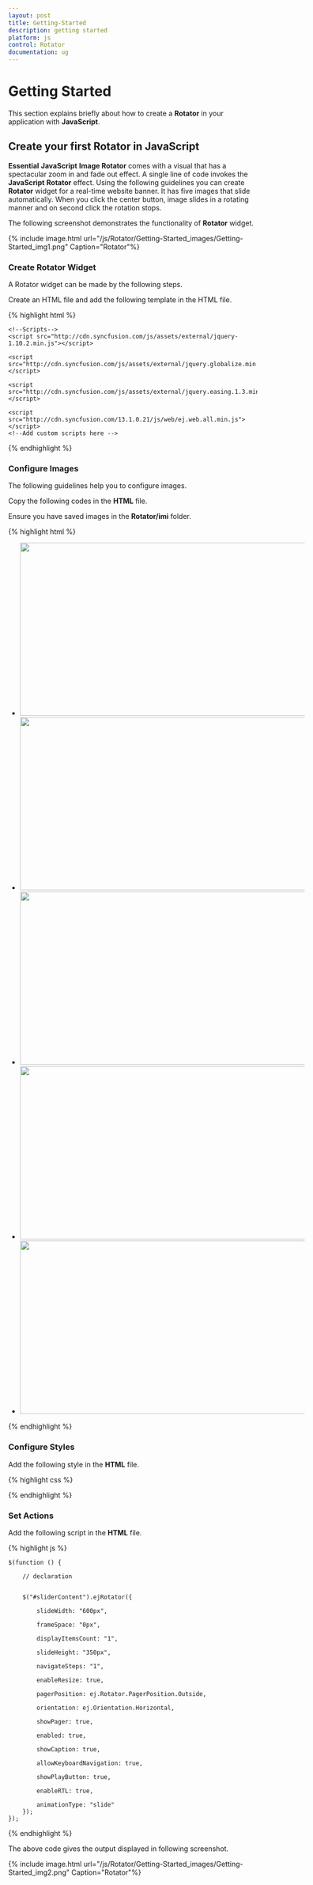 ```yaml
---
layout: post
title: Getting-Started
description: getting started
platform: js
control: Rotator
documentation: ug
---
```


# Getting Started

This section explains briefly about how to create a **Rotator** in your application with **JavaScript**.

## Create your first Rotator in JavaScript

**Essential** **JavaScript** **Image Rotator** comes with a visual that has a spectacular zoom in and fade out effect. A single line of code invokes the **JavaScript** **Rotator** effect. Using the following guidelines you can create **Rotator** widget for a real-time website banner. It has five images that slide automatically. When you click the center button, image slides in a rotating manner and on second click the rotation stops.

The following screenshot demonstrates the functionality of **Rotator** widget.

{% include image.html url="/js/Rotator/Getting-Started_images/Getting-Started_img1.png" Caption="Rotator"%}

### Create Rotator Widget

A Rotator widget can be made by the following steps.

 Create an HTML file and add the following template in the HTML file.

{% highlight html %}


<!doctype html>

<html>
<head>
    <title>Essential Studio for JavaScript : Rotator Default Functionalities</title>
    <meta name="viewport" content="width=device-width, initial-scale=1.0" charset="utf-8" />
          <!-- Style sheet for default theme (flat azure) -->
    <link href="http://cdn.syncfusion.com/13.1.0.21/js/web/flat-azure/ej.web.all.min.css" rel="stylesheet" />

    <!--Scripts-->
    <script src="http://cdn.syncfusion.com/js/assets/external/jquery-1.10.2.min.js"></script>

    <script src="http://cdn.syncfusion.com/js/assets/external/jquery.globalize.min.js"></script>

    <script src="http://cdn.syncfusion.com/js/assets/external/jquery.easing.1.3.min.js"></script>

    <script src="http://cdn.syncfusion.com/13.1.0.21/js/web/ej.web.all.min.js"></script>
    <!--Add custom scripts here -->
</head>
<body>
    <!-- Add Rotator element here. -->
</body>
</html>


{% endhighlight %}

### Configure Images

The following guidelines help you to configure images.

   Copy the following codes in the **HTML** file. 

   Ensure you have saved images in the **Rotator/imi** folder.



{% highlight html %}

<div class="content-container-fluid">
<div class="row">
<div class="cols-sample-area">
<div class="frame">
<ul id="sliderContent">
   <li><img class="image" src="../imi/Untitled.png"/></li>
   <li><img class="image" src="../imi/Untitled1.png"/></li>
   <li><img class="image" src="../imi/Untitled2.png"/></li>
   <li><img class="image" src="../imi/Untitled3.png"/></li>
   <li><img class="image" src="../imi/Untitled4.png"/></li>
</ul>
</div>
</div>
</div>
</div>



{% endhighlight %}

### Configure Styles

Add the following style in the **HTML** file.

{% highlight css %}

<style type="text/css" class="cssStyles">
  .frame 
    {
        width: 600px;
    }

    #sliderContent > li .image 
    {
        width: 600px;
        height: 350px;
    }
</style>


{% endhighlight %}

### Set Actions

Add the following script in the **HTML** file.

{% highlight js %}


    $(function () {

        // declaration


        $("#sliderContent").ejRotator({

            slideWidth: "600px",

            frameSpace: "0px",

            displayItemsCount: "1",

            slideHeight: "350px",

            navigateSteps: "1",

            enableResize: true,

            pagerPosition: ej.Rotator.PagerPosition.Outside,

            orientation: ej.Orientation.Horizontal,

            showPager: true,

            enabled: true,

            showCaption: true,

            allowKeyboardNavigation: true,

            showPlayButton: true,

            enableRTL: true,

            animationType: "slide"
        });
    });


{% endhighlight %}


The above code gives the output displayed in following screenshot.

{% include image.html url="/js/Rotator/Getting-Started_images/Getting-Started_img2.png" Caption="Rotator"%}

